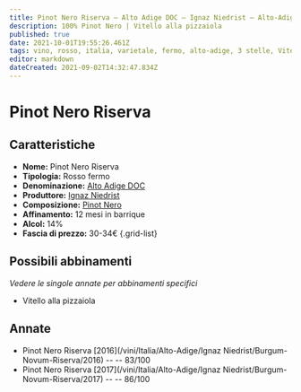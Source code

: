 ```yaml
---
title: Pinot Nero Riserva – Alto Adige DOC – Ignaz Niedrist – Alto-Adige (IT) – 30-34€ – 2★-3★
description: 100% Pinot Nero | Vitello alla pizzaiola
published: true
date: 2021-10-01T19:55:26.461Z
tags: vino, rosso, italia, varietale, fermo, alto-adige, 3 stelle, Vitello alla pizzaiola, 30-34€
editor: markdown
dateCreated: 2021-09-02T14:32:47.834Z
---
```


# Pinot Nero Riserva

## Caratteristiche
- **Nome:** Pinot Nero Riserva
- **Tipologia:** Rosso fermo
- **Denominazione:** [Alto Adige DOC](/denominazioni/Italia/Alto-Adige/DOC/Alto-Adige)
- **Produttore:** [Ignaz Niedrist](/produttori/Italia/Alto-Adige/Ignaz-Niedrist) 
- **Composizione:** [Pinot Nero](/vitigni/Francia/bacca-nera/pinot-nero)
- **Affinamento:** 12 mesi in barrique
- **Alcol:** 14%
- **Fascia di prezzo:** 30-34€
{.grid-list}

## Possibili abbinamenti
*Vedere le singole annate per abbinamenti specifici*

- Vitello alla pizzaiola


## Annate
- Pinot Nero Riserva [2016](/vini/Italia/Alto-Adige/Ignaz Niedrist/Burgum-Novum-Riserva/2016) -- <span class="star-2"></span> -- 83/100  
- Pinot Nero Riserva [2017](/vini/Italia/Alto-Adige/Ignaz Niedrist/Burgum-Novum-Riserva/2017) -- <span class="star-3"></span> -- 86/100
 